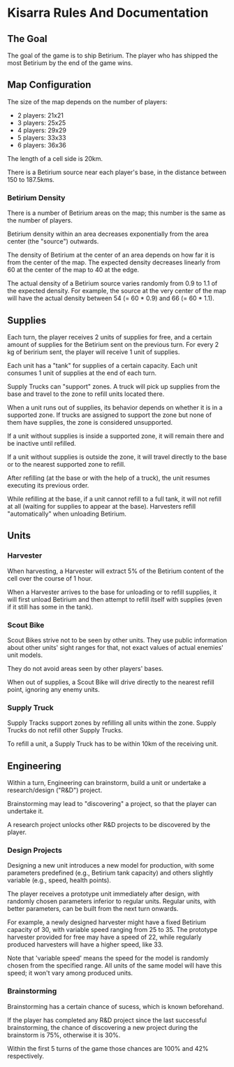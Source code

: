 # Kisarra Rules And Documentation

## The Goal

The goal of the game is to ship Betirium. The player who has shipped the most
Betirium by the end of the game wins.

## Map Configuration

The size of the map depends on the number of players:
 * 2 players: 21x21
 * 3 players: 25x25
 * 4 players: 29x29
 * 5 players: 33x33
 * 6 players: 36x36

The length of a cell side is 20km.

There is a Betirium source near each player's base, in the distance between 150
to 187.5kms.

### Betirium Density

There is a number of Betirium areas on the map; this number is the same as the
number of players.

Betirium density within an area decreases exponentially from the area center
(the "source") outwards.

The density of Betirium at the center of an area depends on how far it is from
the center of the map. The expected density decreases linearly from 60 at the
center of the map to 40 at the edge.

The actual density of a Betirium source varies randomly from 0.9 to 1.1 of the
expected density. For example, the source at the very center of the map will
have the actual density between 54 (= 60 * 0.9) and 66 (= 60 * 1.1).

## Supplies

Each turn, the player receives 2 units of supplies for free, and a certain
amount of supplies for the Betirium sent on the previous turn. For every 2 kg
of beririum sent, the player will receive 1 unit of supplies.

Each unit has a "tank" for supplies of a certain capacity. Each unit consumes
1 unit of supplies at the end of each turn.

Supply Trucks can "support" zones. A truck will pick up supplies from the base
and travel to the zone to refill units located there.

When a unit runs out of supplies, its behavior depends on whether it is in a
supported zone. If trucks are assigned to support the zone but none of them
have supplies, the zone is considered unsupported.

If a unit without supplies is inside a supported zone, it will remain there and
be inactive until refilled.

If a unit without supplies is outside the zone, it will travel directly to the
base or to the nearest supported zone to refill.

After refilling (at the base or with the help of a truck), the unit resumes
executing its previous order.

While refilling at the base, if a unit cannot refill to a full tank, it will
not refill at all (waiting for supplies to appear at the base). Harvesters
refill "automatically" when unloading Betirium.

## Units

### Harvester

When harvesting, a Harvester will extract 5% of the Betirium content of the
cell over the course of 1 hour.

When a Harvester arrives to the base for unloading or to refill supplies, it
will first unload Betirium and then attempt to refill itself with supplies
(even if it still has some in the tank).

### Scout Bike

Scout Bikes strive not to be seen by other units. They use public information
about other units' sight ranges for that, not exact values of actual enemies'
unit models.

They do not avoid areas seen by other players' bases.

When out of supplies, a Scout Bike will drive directly to the nearest refill
point, ignoring any enemy units.

### Supply Truck

Supply Tracks support zones by refilling all units within the zone. Supply
Trucks do not refill other Supply Trucks.

To refill a unit, a Supply Truck has to be within 10km of the receiving unit.

## Engineering

Within a turn, Engineering can brainstorm, build a unit or undertake a
research/design ("R&D") project.

Brainstorming may lead to "discovering" a project, so that the player can
undertake it.

A research project unlocks other R&D projects to be discovered by the player.

### Design Projects

Designing a new unit introduces a new model for production, with some
parameters predefined (e.g., Betirium tank capacity) and others slightly
variable (e.g., speed, health points).

The player receives a prototype unit immediately after design, with randomly
chosen parameters inferior to regular units. Regular units, with better
parameters, can be built from the next turn onwards.

For example, a newly designed harvester might have a fixed Betirium capacity of
30, with variable speed ranging from 25 to 35. The prototype harvester provided
for free may have a speed of 22, while regularly produced harvesters will have
a higher speed, like 33.

Note that 'variable speed' means the speed for the model is randomly chosen
from the specified range. All units of the same model will have this speed; it
won't vary among produced units.

### Brainstorming

Brainstorming has a certain chance of sucess, which is known beforehand.

If the player has completed any R&D project since the last successful
brainstorming, the chance of discovering a new project during the brainstorm is
75%, otherwise it is 30%.

Within the first 5 turns of the game those chances are 100% and 42%
respectively.
